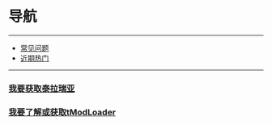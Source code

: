 # 导航

---

- [常见问题][FAQs]
- [近期热门][HotPotatos]

---

### [我要获取泰拉瑞亚][GetTerraria]

### [我要了解或获取tModLoader][WhatIsTML]


[FAQs]: https://github.com/lyc-Lacewing/tMLAllInOne/blob/master/IssuesAndSolutions/FAQs.md
[HotPotatos]: https://github.com/lyc-Lacewing/tMLAllInOne/blob/master/IssuesAndSolutions/HotPotatos.md
[GetTerraria]: https://github.com/lyc-Lacewing/tMLAllInOne/blob/master/IssuesAndSolutions/tML/GetTerraria.md
[WhatIsTML]: https://github.com/lyc-Lacewing/tMLAllInOne/blob/master/IssuesAndSolutions/tML/WhatIsTML.md
